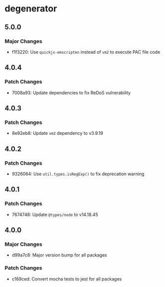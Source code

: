 # degenerator

## 5.0.0

### Major Changes

- f1f3220: Use `quickjs-emscripten` instead of `vm2` to execute PAC file code

## 4.0.4

### Patch Changes

- 7008a93: Update dependencies to fix ReDoS vulnerability

## 4.0.3

### Patch Changes

- 8e92eb8: Update `vm2` dependency to v3.9.19

## 4.0.2

### Patch Changes

- 9326064: Use `util.types.isRegExp()` to fix deprecation warning

## 4.0.1

### Patch Changes

- 7674748: Update `@types/node` to v14.18.45

## 4.0.0

### Major Changes

- d99a7c8: Major version bump for all packages

### Patch Changes

- c169ced: Convert mocha tests to jest for all packages

